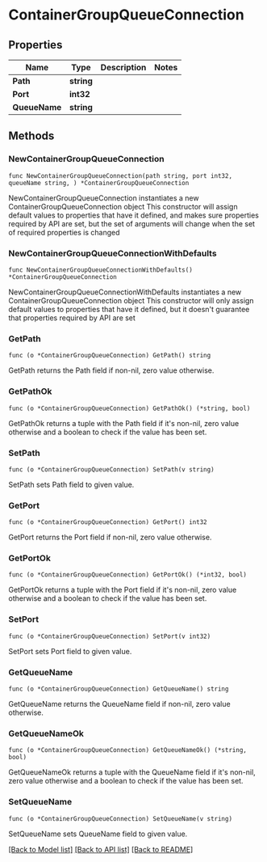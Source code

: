 # ContainerGroupQueueConnection

## Properties

Name | Type | Description | Notes
------------ | ------------- | ------------- | -------------
**Path** | **string** |  | 
**Port** | **int32** |  | 
**QueueName** | **string** |  | 

## Methods

### NewContainerGroupQueueConnection

`func NewContainerGroupQueueConnection(path string, port int32, queueName string, ) *ContainerGroupQueueConnection`

NewContainerGroupQueueConnection instantiates a new ContainerGroupQueueConnection object
This constructor will assign default values to properties that have it defined,
and makes sure properties required by API are set, but the set of arguments
will change when the set of required properties is changed

### NewContainerGroupQueueConnectionWithDefaults

`func NewContainerGroupQueueConnectionWithDefaults() *ContainerGroupQueueConnection`

NewContainerGroupQueueConnectionWithDefaults instantiates a new ContainerGroupQueueConnection object
This constructor will only assign default values to properties that have it defined,
but it doesn't guarantee that properties required by API are set

### GetPath

`func (o *ContainerGroupQueueConnection) GetPath() string`

GetPath returns the Path field if non-nil, zero value otherwise.

### GetPathOk

`func (o *ContainerGroupQueueConnection) GetPathOk() (*string, bool)`

GetPathOk returns a tuple with the Path field if it's non-nil, zero value otherwise
and a boolean to check if the value has been set.

### SetPath

`func (o *ContainerGroupQueueConnection) SetPath(v string)`

SetPath sets Path field to given value.


### GetPort

`func (o *ContainerGroupQueueConnection) GetPort() int32`

GetPort returns the Port field if non-nil, zero value otherwise.

### GetPortOk

`func (o *ContainerGroupQueueConnection) GetPortOk() (*int32, bool)`

GetPortOk returns a tuple with the Port field if it's non-nil, zero value otherwise
and a boolean to check if the value has been set.

### SetPort

`func (o *ContainerGroupQueueConnection) SetPort(v int32)`

SetPort sets Port field to given value.


### GetQueueName

`func (o *ContainerGroupQueueConnection) GetQueueName() string`

GetQueueName returns the QueueName field if non-nil, zero value otherwise.

### GetQueueNameOk

`func (o *ContainerGroupQueueConnection) GetQueueNameOk() (*string, bool)`

GetQueueNameOk returns a tuple with the QueueName field if it's non-nil, zero value otherwise
and a boolean to check if the value has been set.

### SetQueueName

`func (o *ContainerGroupQueueConnection) SetQueueName(v string)`

SetQueueName sets QueueName field to given value.



[[Back to Model list]](../README.md#documentation-for-models) [[Back to API list]](../README.md#documentation-for-api-endpoints) [[Back to README]](../README.md)


